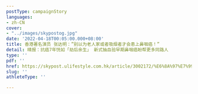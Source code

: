 ```yaml
---
postType: campaignStory
languages:
- zh-CN
cover:
- "../images/skypostog.jpg"
date: '2022-04-18T00:05:00.000+08:00'
title: 香港著名演员 张达明：”别以为老人家或者吸烟者才会患上鼻咽癌！”
detail: 晴报：抗癌7年恍如「劫后余生」 新式抽血验早期鼻咽癌盼帮更多同路人
type: ''
pdf: ''
href: https://skypost.ulifestyle.com.hk/article/3002172/%E6%8A%97%E7%99%8C7%E5%B9%B4%E6%81%8D%E5%A6%82%E3%80%8C%E5%8A%AB%E5%BE%8C%E9%A4%98%E7%94%9F%E3%80%8D%20%20%E6%96%B0%E5%BC%8F%E6%8A%BD%E8%A1%80%E9%A9%97%E6%97%A9%E6%9C%9F%E9%BC%BB%E5%92%BD%E7%99%8C%E7%9B%BC%E5%B9%AB%E6%9B%B4%E5%A4%9A%E5%90%8C%E8%B7%AF%E4%BA%BA
slug: ''
athleteType: ''

---
```


